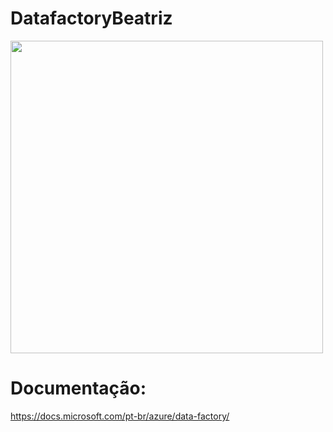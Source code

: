 # DatafactoryBeatriz

<img src="https://www.clipartmax.com/png/middle/152-1520624_azure-data-factory-azure-data-factory-logo.png" width=500>

# Documentação: 
https://docs.microsoft.com/pt-br/azure/data-factory/

